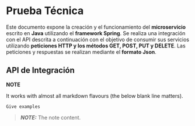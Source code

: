 # Prueba Técnica

Este documento expone la creación y el funcionamiento del **microservicio** escrito en **Java** utilizando el **framework Spring**. Se realiza una integración con el API descrita a continuación con el objetivo de consumir sus servicios utilizando **peticiones HTTP y los métodos GET, POST, PUT y DELETE**. Las peticiones y respuestas se realizan mediante el **formato Json**.

## API de Integración

**NOTE**

It works with almost all markdown flavours (the below blank line matters).

```
Give examples
```
> **_NOTE:_**  The note content.
